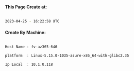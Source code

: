 
   
#### This Page Create at:

```bash

2023-04-25 - 16:22:58 UTC

```

#### Create By Machine:

```bash

Host Name : fv-az365-646

platform  : Linux-5.15.0-1035-azure-x86_64-with-glibc2.35

Ip Local  : 10.1.0.118

```

